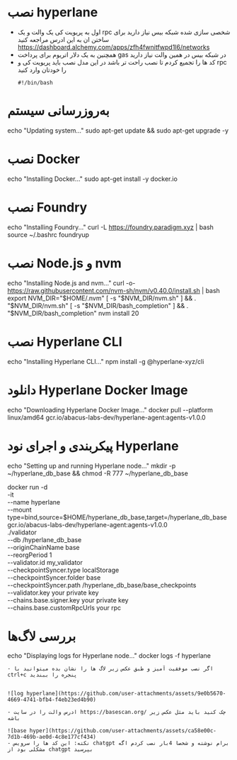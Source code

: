 # نصب hyperlane
- اول به پریویت کی یک والت و یک rpc شخصی سازی شده شبکه بیس نیاز دارید برای ساختن ان به این ادرس مراجعه کنید https://dashboard.alchemy.com/apps/zfh4fwnitfwpd1l6/networks
- همچنین به یک دلار اتریوم برای پرداخت gas در شبکه بیس در همین والت نیاز دارید
- کد ها را تجمیع کردم تا نصب راحت تر باشد در این مدل نصب باید پریویت کی و rpc را خودتان وارد کنید
  ```
  #!/bin/bash

# به‌روزرسانی سیستم
echo "Updating system..."
sudo apt-get update && sudo apt-get upgrade -y

# نصب Docker
echo "Installing Docker..."
sudo apt-get install -y docker.io

# نصب Foundry
echo "Installing Foundry..."
curl -L https://foundry.paradigm.xyz | bash
source ~/.bashrc
foundryup

# نصب Node.js و nvm
echo "Installing Node.js and nvm..."
curl -o- https://raw.githubusercontent.com/nvm-sh/nvm/v0.40.0/install.sh | bash
export NVM_DIR="$HOME/.nvm"
[ -s "$NVM_DIR/nvm.sh" ] && \. "$NVM_DIR/nvm.sh"
[ -s "$NVM_DIR/bash_completion" ] && \. "$NVM_DIR/bash_completion"
nvm install 20

# نصب Hyperlane CLI
echo "Installing Hyperlane CLI..."
npm install -g @hyperlane-xyz/cli

# دانلود Hyperlane Docker Image
echo "Downloading Hyperlane Docker Image..."
docker pull --platform linux/amd64 gcr.io/abacus-labs-dev/hyperlane-agent:agents-v1.0.0

# پیکربندی و اجرای نود Hyperlane
echo "Setting up and running Hyperlane node..."
mkdir -p ~/hyperlane_db_base && chmod -R 777 ~/hyperlane_db_base

docker run -d \
  -it \
  --name hyperlane \
  --mount type=bind,source=$HOME/hyperlane_db_base,target=/hyperlane_db_base \
  gcr.io/abacus-labs-dev/hyperlane-agent:agents-v1.0.0 \
  ./validator \
  --db /hyperlane_db_base \
  --originChainName base \
  --reorgPeriod 1 \
  --validator.id my_validator \
  --checkpointSyncer.type localStorage \
  --checkpointSyncer.folder base \
  --checkpointSyncer.path /hyperlane_db_base/base_checkpoints \
  --validator.key  your private key \
  --chains.base.signer.key  your private key \
  --chains.base.customRpcUrls  your rpc
# بررسی لاگ‌ها
echo "Displaying logs for Hyperlane node..."
docker logs -f hyperlane

  ```
- اگر نصب موفقیت آمیز و طبق عکس زیر لاگ ها را نشان بده میتوانید با ctrl+c پنجره را ببندید


![log hyperlane](https://github.com/user-attachments/assets/9e0b5670-4669-4741-bfb4-f4eb23ed4b90)

- ادرس والت را در سایت https://basescan.org/ چک کنید باید مثل عکس زیر باشه

![base hyper](https://github.com/user-attachments/assets/ca58e00c-7d1b-469b-ae0d-4c8e177cf434)
- نکته: این کد ها را سرویس chatgpt برام نوشته و شخصا 4بار نصب کردم اگه مشکلی بود از chatgpt بپرسید
